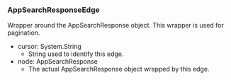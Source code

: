 ### AppSearchResponseEdge
Wrapper around the AppSearchResponse object. This wrapper is used for pagination.

- cursor: System.String
  - String used to identify this edge.
- node: AppSearchResponse
  - The actual AppSearchResponse object wrapped by this edge.
